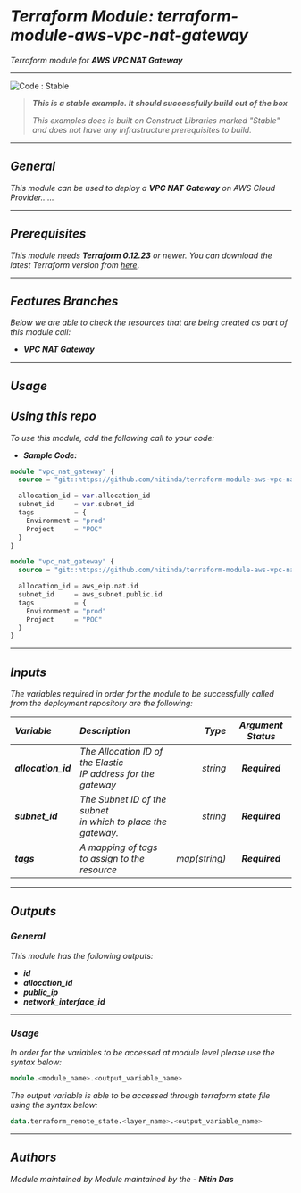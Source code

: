 
# _Terraform Module: terraform-module-aws-vpc-nat-gateway_
_Terraform module for **_AWS VPC NAT Gateway_**_


<!--BEGIN STABILITY BANNER-->
---

![_Code : Stable_](https://img.shields.io/badge/Code-Stable-brightgreen?style=for-the-badge&logo=github)

> **_This is a stable example. It should successfully build out of the box_**
>
> _This examples does is built on Construct Libraries marked "Stable" and does not have any infrastructure prerequisites to build._

---
<!--END STABILITY BANNER-->

## _General_

_This module can be used to deploy a_ **_VPC NAT Gateway_** _on AWS Cloud Provider......_


---

## _Prerequisites_

_This module needs **_Terraform 0.12.23_** or newer._
_You can download the latest Terraform version from_ [_here_](https://www.terraform.io/downloads.html).



---

## _Features Branches_

_Below we are able to check the resources that are being created as part of this module call:_

- **_VPC NAT Gateway_**


---

## _Usage_

## _Using this repo_

_To use this module, add the following call to your code:_

- **_Sample Code:_**

```tf
module "vpc_nat_gateway" {
  source = "git::https://github.com/nitinda/terraform-module-aws-vpc-nat-gateway.git?ref=master"

  allocation_id = var.allocation_id
  subnet_id     = var.subnet_id
  tags          = {
    Environment = "prod"
    Project     = "POC"
  }
}

```

```tf
module "vpc_nat_gateway" {
  source = "git::https://github.com/nitinda/terraform-module-aws-vpc-nat-gateway.git?ref=master"

  allocation_id = aws_eip.nat.id
  subnet_id     = aws_subnet.public.id
  tags          = {
    Environment = "prod"
    Project     = "POC"
  }
}

```


---

## _Inputs_

_The variables required in order for the module to be successfully called from the deployment repository are the following:_

|**_Variable_** | **_Description_** | **_Type_** | **_Argument Status_** |
|:----|:----|-----:|:---:|
| **_allocation\_id_** | _The Allocation ID of the Elastic <br/> IP address for the gateway_ | _string_ | **_Required_** |
| **_subnet\_id_** | _The Subnet ID of the subnet <br/> in which to place the gateway._ | _string_ | **_Required_** |
| **_tags_** | _A mapping of tags to assign to the resource_ | _map(string)_ | **_Required_** |


---


## _Outputs_

### _General_

_This module has the following outputs:_

* **_id_**
* **_allocation\_id_**
* **_public\_ip_**
* **_network\_interface\_id_**

---

### _Usage_

_In order for the variables to be accessed at module level please use the syntax below:_

```tf
module.<module_name>.<output_variable_name>
```


_The output variable is able to be accessed through terraform state file using the syntax below:_

```tf
data.terraform_remote_state.<layer_name>.<output_variable_name>
```

---



## _Authors_

_Module maintained by Module maintained by the -_ **_Nitin Das_**
